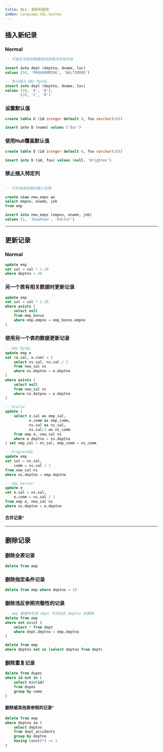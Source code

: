 ```yaml
---
title: 插入、更新和删除
index: Language.SQL.Syntax
---
```




## 插入新纪录

### Normal

```sql
-- 不指定字段则需要按顺序填充所有字段

insert into dept (deptno, dname, loc)
values (50, 'PROGRAMMING', 'BALTIMORE')

-- 多行插入 DB2 MySQL
insert into dept (deptno, dname, loc)
values (10, 'A', 'B'),
	   (20, 'C', 'D')
```

### 设置默认值

```sql
create table D (id integer default 0, foo varchar(10))

insert into D (name) values ('Bar')
```

### 使用Null覆盖默认值

```sql
create table D (id integer default 0, foo varchar(10))

insert into D (id, foo) values (null, 'Brighten')
```

### 禁止插入特定列 

```sql

-- 不开放原始表的插入权限

create view new_emps as 
select empno, ename, job 
from emp

insert into new_emps (empno, ename, job)
values (1, 'Jonathan', 'Editor')

```

---

## 更新记录

### Normal

``` sql
update emp
set sal = sal * 1.10
where deptno = 20
```

### 另一个表有相关数据时更新记录

``` sql
update emp
set sal = sal * 1.20
where exists (
	select null 
	from emp_bonus
	where emp.empno = emp_bonus.empno
)
```

### 使用另一个表的数据更新记录

```sql
-- DB2 MySQL
update emp e 
set (e.sal, e.com) = (
	select ns.sal, ns.sal / 2
	from new_sal ns
	where ns.deptno = e.deptno
) 
where exists (
	select null
	from new_sal ns
	where ns.detpno = e.deptno
)

-- Oracle
update (
	select e.sal as emp_sal, 
		   e.comm as emp_comm,
		   ns.sal as ns_sal,
		   ns.sal/2 as ns_comm
	from emp e, new_sal ns
	where e.deptno = ns.deptno
) set emp_sal = ns_sal, emp_comm = ns_comm

-- ProgresSQL
update emp
set sal = ns.sal,
    comm = ns.sal / 2
from new_sal ns
where ns.deptno = emp.deptno

-- SQL Server
update e
set e.sal = ns.sal,
	e.comm = ns.sal / 2
from emp e, new_sal ns
where ns.deptno = e.deptno
```

#### 合并记录^

---

## 删除记录


### 删除全表记录

```sql
delete from emp
```

### 删除指定条件记录

``` sql
delete from emp where deptno = 10
```

### 删除违反参照完整性的记录

``` sql
-- emp 数据中包含 dept 不存在的 deptno 则删除
delete from emp
where not exist (
	select * from dept
	where dept.deptno = emp.deptno
)

delete from emp
where deptno not in (select deptno from dept)
```

### 删除重复记录

``` sql
delete from dupes
where id not in (
	select min(id)
	from dupes
	group by name
)
```

#### 删除被其他表参照的记录^

``` sql
delete from emp
where deptno in (
	select deptno
	from dept_accidents
	group by deptno
	having count(*) >= 3
)
```

